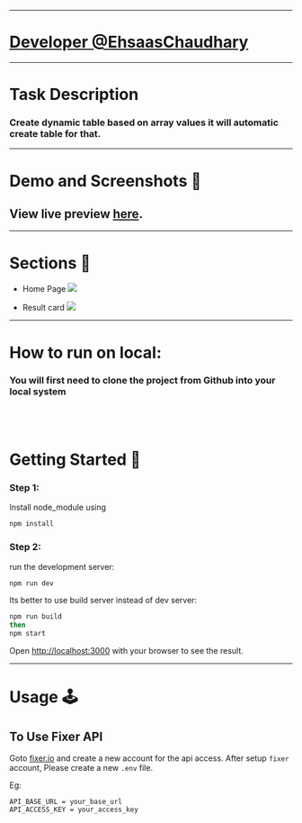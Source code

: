 

---
# [Developer @EhsaasChaudhary ](https://github.com/EhsaasChaudhary)

---

# Task Description

### Create dynamic table based on array values it will automatic create table for that.

---

# Demo and Screenshots :movie_camera:

## View live preview [here](https://ec-currency-exchange.vercel.app).


---

# Sections :bookmark:

- Home Page
![](./public/image/home.png)

- Result card
![](./public/image/result.png)

---

# How to run on local:

### You will first need to clone the project from Github into your local system


## <br />

# Getting Started :dart:

### Step 1:
Install node_module using 
```bash
npm install
```

### Step 2:
run the development server:

```bash
npm run dev
```
Its better to use build server instead of dev server:
```bash
npm run build
then
npm start
```

Open [http://localhost:3000](http://localhost:3000) with your browser to see the result.

---

# Usage :joystick:
## To Use Fixer API

Goto [fixer.io](https://fixer.io) and create a new account for the api access. After setup `fixer` account, Please create a new `.env` file.

Eg:

```env
API_BASE_URL = your_base_url
API_ACCESS_KEY = your_access_key
```

